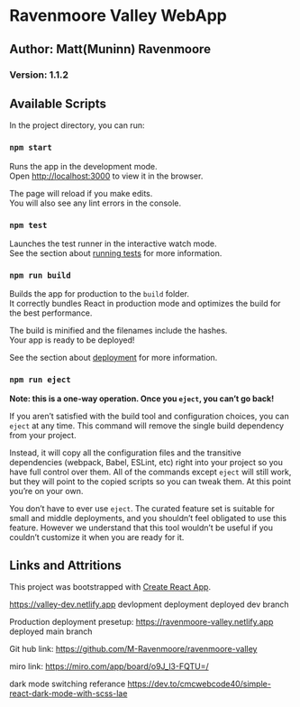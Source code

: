 # Ravenmoore Valley WebApp

## Author: Matt(Muninn) Ravenmoore 

### Version: 1.1.2

## Available Scripts

In the project directory, you can run:

### `npm start`

Runs the app in the development mode.\
Open [http://localhost:3000](http://localhost:3000) to view it in the browser.

The page will reload if you make edits.\
You will also see any lint errors in the console.

### `npm test`

Launches the test runner in the interactive watch mode.\
See the section about [running tests](https://facebook.github.io/create-react-app/docs/running-tests) for more information.

### `npm run build`

Builds the app for production to the `build` folder.\
It correctly bundles React in production mode and optimizes the build for the best performance.

The build is minified and the filenames include the hashes.\
Your app is ready to be deployed!

See the section about [deployment](https://facebook.github.io/create-react-app/docs/deployment) for more information.

### `npm run eject`

**Note: this is a one-way operation. Once you `eject`, you can’t go back!**

If you aren’t satisfied with the build tool and configuration choices, you can `eject` at any time. This command will remove the single build dependency from your project.

Instead, it will copy all the configuration files and the transitive dependencies (webpack, Babel, ESLint, etc) right into your project so you have full control over them. All of the commands except `eject` will still work, but they will point to the copied scripts so you can tweak them. At this point you’re on your own.

You don’t have to ever use `eject`. The curated feature set is suitable for small and middle deployments, and you shouldn’t feel obligated to use this feature. However we understand that this tool wouldn’t be useful if you couldn’t customize it when you are ready for it.


## Links and Attritions

This project was bootstrapped with [Create React App](https://github.com/facebook/create-react-app).


https://valley-dev.netlify.app devlopment deployment deployed dev branch

Production deployment presetup: https://ravenmoore-valley.netlify.app  deployed main branch

Git hub link: https://github.com/M-Ravenmoore/ravenmoore-valley

miro link: https://miro.com/app/board/o9J_l3-FQTU=/


dark mode switching referance https://dev.to/cmcwebcode40/simple-react-dark-mode-with-scss-lae